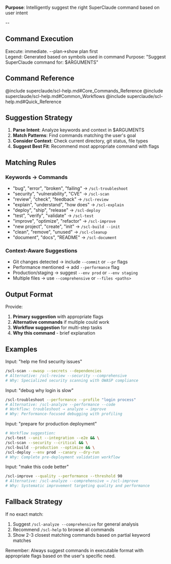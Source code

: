 **Purpose**: Intelligently suggest the right SuperClaude command based on user
intent

--

## Command Execution

Execute: immediate. --plan→show plan first  
Legend: Generated based on symbols used in command Purpose: "Suggest SuperClaude
command for: $ARGUMENTS"

## Command Reference

@include superclaude/scl-help.md#Core_Commands_Reference @include
superclaude/scl-help.md#Common_Workflows @include
superclaude/scl-help.md#Quick_Reference

## Suggestion Strategy

1. **Parse Intent**: Analyze keywords and context in $ARGUMENTS
2. **Match Patterns**: Find commands matching the user's goal
3. **Consider Context**: Check current directory, git status, file types
4. **Suggest Best Fit**: Recommend most appropriate command with flags

## Matching Rules

### Keywords → Commands

- "bug", "error", "broken", "failing" → `/scl-troubleshoot`
- "security", "vulnerability", "CVE" → `/scl-scan`
- "review", "check", "feedback" → `/scl-review`
- "explain", "understand", "how does" → `/scl-explain`
- "deploy", "ship", "release" → `/scl-deploy`
- "test", "verify", "validate" → `/scl-test`
- "improve", "optimize", "refactor" → `/scl-improve`
- "new project", "create", "init" → `/scl-build --init`
- "clean", "remove", "unused" → `/scl-cleanup`
- "document", "docs", "README" → `/scl-document`

### Context-Aware Suggestions

- Git changes detected → include `--commit` or `--pr` flags
- Performance mentioned → add `--performance` flag
- Production/staging → suggest `--env prod` or `--env staging`
- Multiple files → use `--comprehensive` or `--files <paths>`

## Output Format

Provide:

1. **Primary suggestion** with appropriate flags
2. **Alternative commands** if multiple could work
3. **Workflow suggestion** for multi-step tasks
4. **Why this command** - brief explanation

## Examples

Input: "help me find security issues"

```bash
/scl-scan --owasp --secrets --dependencies
# Alternative: /scl-review --security --comprehensive
# Why: Specialized security scanning with OWASP compliance
```

Input: "debug why login is slow"

```bash
/scl-troubleshoot --performance --profile "login process"
# Alternative: /scl-analyze --performance --code
# Workflow: troubleshoot → analyze → improve
# Why: Performance-focused debugging with profiling
```

Input: "prepare for production deployment"

```bash
# Workflow suggestion:
/scl-test --unit --integration --e2e && \
/scl-scan --security --critical && \
/scl-build --production --optimize && \
/scl-deploy --env prod --canary --dry-run
# Why: Complete pre-deployment validation workflow
```

Input: "make this code better"

```bash
/scl-improve --quality --performance --threshold 90
# Alternative: /scl-analyze --comprehensive → /scl-improve
# Why: Systematic improvement targeting quality and performance
```

## Fallback Strategy

If no exact match:

1. Suggest `/scl-analyze --comprehensive` for general analysis
2. Recommend `/scl-help` to browse all commands
3. Show 2-3 closest matching commands based on partial keyword matches

Remember: Always suggest commands in executable format with appropriate flags
based on the user's specific need.
